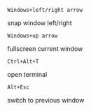 ```
Windows+left/right arrow
```
snap window left/right

```
Windows+up arrow
```
fullscreen current window

```
Ctrl+Alt+T
```
open terminal

```
Alt+Esc
```
switch to previous window